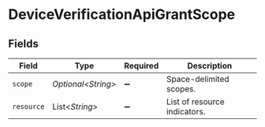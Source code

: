 # DeviceVerificationApiGrantScope


## Fields

| Field                         | Type                          | Required                      | Description                   |
| ----------------------------- | ----------------------------- | ----------------------------- | ----------------------------- |
| `scope`                       | *Optional\<String>*           | :heavy_minus_sign:            | Space-delimited scopes.<br/>  |
| `resource`                    | List\<*String*>               | :heavy_minus_sign:            | List of resource indicators.<br/> |
